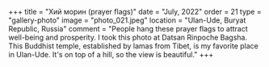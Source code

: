 +++
title = "Хий морин (prayer flags)"
date = "July, 2022"
order = 21
type = "gallery-photo"
image = "photo_021.jpeg"
location = "Ulan-Ude, Buryat Republic, Russia"
comment = "People hang these prayer flags to attract well-being and prosperity. I took this photo at Datsan Rinpoche Bagsha. This Buddhist temple, established by lamas from Tibet, is my favorite place in Ulan-Ude. It's on top of a hill, so the view is beautiful."
+++
